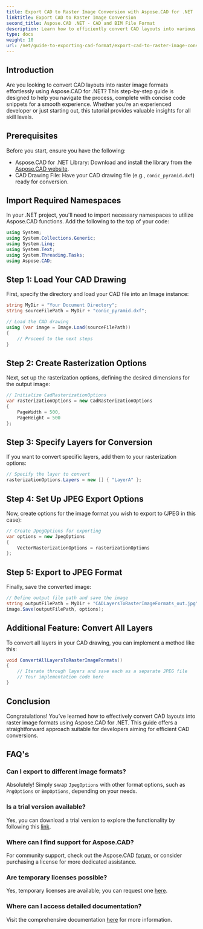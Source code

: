 ```yaml
---
title: Export CAD to Raster Image Conversion with Aspose.CAD for .NET
linktitle: Export CAD to Raster Image Conversion
second_title: Aspose.CAD .NET - CAD and BIM File Format
description: Learn how to efficiently convert CAD layouts into various raster image formats using Aspose.CAD for .NET. This comprehensive guide walks you through the process with clear code.
type: docs
weight: 10
url: /net/guide-to-exporting-cad-format/export-cad-to-raster-image-conversion/
---
```

## Introduction

Are you looking to convert CAD layouts into raster image formats effortlessly using Aspose.CAD for .NET? This step-by-step guide is designed to help you navigate the process, complete with concise code snippets for a smooth experience. Whether you’re an experienced developer or just starting out, this tutorial provides valuable insights for all skill levels.

## Prerequisites

Before you start, ensure you have the following:

- Aspose.CAD for .NET Library: Download and install the library from the [Aspose.CAD website](https://releases.aspose.com/cad/net/).
- CAD Drawing File: Have your CAD drawing file (e.g., `conic_pyramid.dxf`) ready for conversion.

## Import Required Namespaces

In your .NET project, you'll need to import necessary namespaces to utilize Aspose.CAD functions. Add the following to the top of your code:

```csharp
using System;
using System.Collections.Generic;
using System.Linq;
using System.Text;
using System.Threading.Tasks;
using Aspose.CAD;
```

## Step 1: Load Your CAD Drawing

First, specify the directory and load your CAD file into an Image instance:

```csharp
string MyDir = "Your Document Directory";
string sourceFilePath = MyDir + "conic_pyramid.dxf";

// Load the CAD drawing
using (var image = Image.Load(sourceFilePath))
{
    // Proceed to the next steps
}
```

## Step 2: Create Rasterization Options

Next, set up the rasterization options, defining the desired dimensions for the output image:

```csharp
// Initialize CadRasterizationOptions
var rasterizationOptions = new CadRasterizationOptions
{
    PageWidth = 500,
    PageHeight = 500
};
```

## Step 3: Specify Layers for Conversion

If you want to convert specific layers, add them to your rasterization options:

```csharp
// Specify the layer to convert
rasterizationOptions.Layers = new [] { "LayerA" };
```

## Step 4: Set Up JPEG Export Options

Now, create options for the image format you wish to export to (JPEG in this case):

```csharp
// Create JpegOptions for exporting
var options = new JpegOptions
{
    VectorRasterizationOptions = rasterizationOptions
};
```

## Step 5: Export to JPEG Format

Finally, save the converted image:

```csharp
// Define output file path and save the image
string outputFilePath = MyDir + "CADLayersToRasterImageFormats_out.jpg";
image.Save(outputFilePath, options);
```

## Additional Feature: Convert All Layers

To convert all layers in your CAD drawing, you can implement a method like this:

```csharp
void ConvertAllLayersToRasterImageFormats()
{
    // Iterate through layers and save each as a separate JPEG file
    // Your implementation code here
}
```

## Conclusion

Congratulations! You’ve learned how to effectively convert CAD layouts into raster image formats using Aspose.CAD for .NET. This guide offers a straightforward approach suitable for developers aiming for efficient CAD conversions.

## FAQ's

### Can I export to different image formats?

Absolutely! Simply swap `JpegOptions` with other format options, such as `PngOptions` or `BmpOptions`, depending on your needs.

### Is a trial version available?

Yes, you can download a trial version to explore the functionality by following this [link](https://releases.aspose.com/cad/net/).

### Where can I find support for Aspose.CAD?

For community support, check out the Aspose.CAD [forum](https://forum.aspose.com/c/cad/19), or consider purchasing a license for more dedicated assistance.

### Are temporary licenses possible?

Yes, temporary licenses are available; you can request one [here](https://purchase.aspose.com/temporary-license/).

### Where can I access detailed documentation?

Visit the comprehensive documentation [here](https://reference.aspose.com/cad/net/) for more information.
